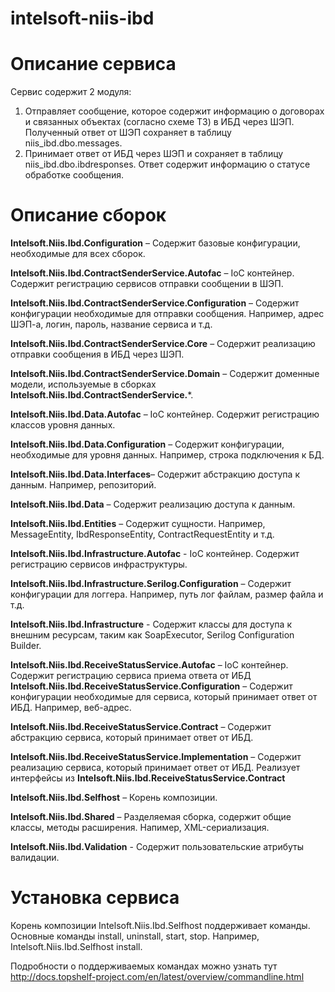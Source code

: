 # intelsoft-niis-ibd


# Описание сервиса

Сервис содержит 2 модуля:
1)	Отправляет сообщение, которое содержит информацию о договорах и связанных объектах (согласно схеме ТЗ) в ИБД через ШЭП. Полученный ответ от ШЭП сохраняет в таблицу niis_ibd.dbo.messages.
2)	Принимает ответ от ИБД через ШЭП и сохраняет в таблицу niis_ibd.dbo.ibdresponses. Ответ содержит информацию о статусе обработке сообщения.


# Описание сборок


**Intelsoft.Niis.Ibd.Configuration** – Содержит базовые конфигурации, необходимые для всех сборок.

**Intelsoft.Niis.Ibd.ContractSenderService.Autofac** – IoC контейнер. Содержит регистрацию сервисов отправки сообщении в ШЭП.

**Intelsoft.Niis.Ibd.ContractSenderService.Configuration** – Содержит конфигурации необходимые для отправки сообщения. Например, адрес ШЭП-а, логин, пароль, название сервиса и т.д.

**Intelsoft.Niis.Ibd.ContractSenderService.Core** – Содержит реализацию отправки сообщения в ИБД через ШЭП.

**Intelsoft.Niis.Ibd.ContractSenderService.Domain** – Содержит доменные модели, используемые в сборках **Intelsoft.Niis.Ibd.ContractSenderService.***.

**Intelsoft.Niis.Ibd.Data.Autofac** – IoC контейнер. Содержит регистрацию классов уровня данных.

**Intelsoft.Niis.Ibd.Data.Configuration** – Содержит конфигурации, необходимые для уровня данных. Например, строка подключения к БД.

**Intelsoft.Niis.Ibd.Data.Interfaces**– Содержит абстракцию доступа к данным. Например, репозиторий.

**Intelsoft.Niis.Ibd.Data** – Содержит реализацию доступа к данным. 

**Intelsoft.Niis.Ibd.Entities** – Содержит сущности. Например, MessageEntity, IbdResponseEntity, ContractRequestEntity и т.д.

**Intelsoft.Niis.Ibd.Infrastructure.Autofac** - IoC контейнер. Содержит регистрацию сервисов инфраструктуры.

**Intelsoft.Niis.Ibd.Infrastructure.Serilog.Configuration** – Содержит конфигурации для логгера. Например, путь  лог файлам, размер файла и т.д.

**Intelsoft.Niis.Ibd.Infrastructure** - Содержит классы для доступа к внешним ресурсам, таким как SoapExecutor, Serilog Configuration Builder.

**Intelsoft.Niis.Ibd.ReceiveStatusService.Autofac** – IoC контейнер. Содержит регистрацию сервиса приема ответа от ИБД
**Intelsoft.Niis.Ibd.ReceiveStatusService.Configuration** – Содержит конфигурации необходимые для сервиса, который принимает ответ от ИБД. Например, веб-адрес.

**Intelsoft.Niis.Ibd.ReceiveStatusService.Contract** – Содержит абстракцию сервиса, который принимает ответ от ИБД.

**Intelsoft.Niis.Ibd.ReceiveStatusService.Implementation** – Содержит реализацию сервиса, который принимает ответ от ИБД. Реализует интерфейсы из **Intelsoft.Niis.Ibd.ReceiveStatusService.Contract**

**Intelsoft.Niis.Ibd.Selfhost** – Корень композиции.

**Intelsoft.Niis.Ibd.Shared** – Разделяемая сборка, содержит общие классы,  методы расширения. Напимер, XML-сериализация.

**Intelsoft.Niis.Ibd.Validation** - Содержит пользовательские атрибуты валидации.



# Установка сервиса

Корень композиции Intelsoft.Niis.Ibd.Selfhost поддерживает команды.
Основные команды install, uninstall, start, stop. Например, Intelsoft.Niis.Ibd.Selfhost install.

Подробности о поддерживаемых командах можно узнать тут http://docs.topshelf-project.com/en/latest/overview/commandline.html
